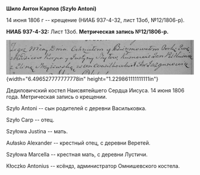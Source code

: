 **Шило Антон Карпов (Szyło Antoni)**

14 июня 1806 г -- крещение (НИАБ 937-4-32, лист 13об, №12/1806-р).

**НИАБ 937-4-32:** Лист 13об. **Метрическая запись №12/1806-р.**

![](./media/fd32fc31b5406d8c9e316b372d6777579312a435.png){width="6.496527777777778in"
height="1.229861111111111in"}

Дедиловичский костел Наисвятейшего Сердца Иисуса. 14 июня 1806 года.
Метрическая запись о крещении.

Szyło Antoni -- сын родителей с деревни Васильковка.

Szyło Carp -- отец.

Szyłowa Justina -- мать.

Aułasko Alexander -- крестный отец, с деревни Веретей.

Szyłowa Marcella -- крестная мать, с деревни Лустичи.

Kłoczko Antonius -- ксёндз, администратор Омнишевского костела.
